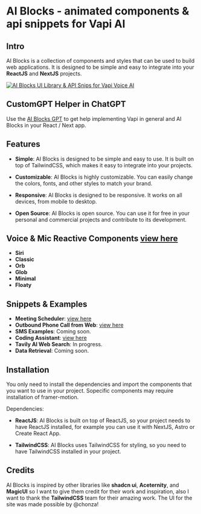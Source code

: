 # AI Blocks - animated components & api snippets for Vapi AI

## Intro

AI Blocks is a collection of components and styles that can be used to build web applications. It is designed to be simple and easy to integrate into your **ReactJS** and **NextJS** projects.

[![AI Blocks UI Library & API Snips for Vapi Voice AI](https://res.cloudinary.com/marcomontalbano/image/upload/v1720129151/video_to_markdown/images/youtube--gjtUfjiRgAs-c05b58ac6eb4c4700831b2b3070cd403.jpg)](https://www.youtube.com/watch?v=gjtUfjiRgAs "AI Blocks UI Library & API Snips for Vapi Voice AI")

## CustomGPT Helper in ChatGPT
Use the [AI Blocks GPT](https://chatgpt.com/g/g-VcpINtsho-vapiblocks-cookbook-for-vapi-voice-ai-platform) to get help implementing Vapi in general and AI Blocks in your React / Next app. 

## Features

- **Simple**: AI Blocks is designed to be simple and easy to use. It is built on top of TailwindCSS, which makes it easy to integrate into your projects.

- **Customizable**: AI Blocks is highly customizable. You can easily change the colors, fonts, and other styles to match your brand.

- **Responsive**: AI Blocks is designed to be responsive. It works on all devices, from mobile to desktop.

- **Open Source**: AI Blocks is open source. You can use it for free in your personal and commercial projects and contribute to its development.

## Voice & Mic Reactive Components [view here](https://vapiblocks.com)

- **Siri**
- **Classic**
- **Orb**
- **Glob**
- **Minimal**
- **Floaty**

## Snippets & Examples

- **Meeting Scheduler**: [view here](https://vapiblocks.com)
- **Outbound Phone Call from Web**: [view here](https://vapiblocks.com](https://www.vapiblocks.com/components/outbound-phone-dial))
- **SMS Examples**: Coming soon.
- **Coding Assistant**: [view here](https://www.vapiblocks.com/components/demos/builder)
- **Tavily AI Web Search**: In progress.
- **Data Retrieval**: Coming soon.

## Installation

You only need to install the dependencies and import the components that you want to use in your project. Sopecific components may require installation of framer-motion.

Dependencies:

- **ReactJS**: AI Blocks is built on top of ReactJS, so your project needs to have ReactJS installed, for example you can use it with NextJS, Astro or Create React App.

- **TailwindCSS**: AI Blocks uses TailwindCSS for styling, so you need to have TailwindCSS installed in your project.

## Credits

AI Blocks is inspired by other libraries like **shadcn ui**, **Aceternity**, and **MagicUI** so I want to give them credit for their work and inspiration, also I want to thank the **TailwindCSS** team for their amazing work. The UI for the site was made possible by @chonza!
